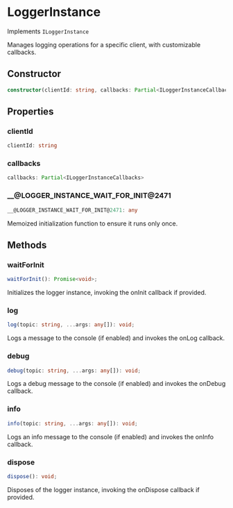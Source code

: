 # LoggerInstance

Implements `ILoggerInstance`

Manages logging operations for a specific client, with customizable callbacks.

## Constructor

```ts
constructor(clientId: string, callbacks: Partial<ILoggerInstanceCallbacks>);
```

## Properties

### clientId

```ts
clientId: string
```

### callbacks

```ts
callbacks: Partial<ILoggerInstanceCallbacks>
```

### __@LOGGER_INSTANCE_WAIT_FOR_INIT@2471

```ts
__@LOGGER_INSTANCE_WAIT_FOR_INIT@2471: any
```

Memoized initialization function to ensure it runs only once.

## Methods

### waitForInit

```ts
waitForInit(): Promise<void>;
```

Initializes the logger instance, invoking the onInit callback if provided.

### log

```ts
log(topic: string, ...args: any[]): void;
```

Logs a message to the console (if enabled) and invokes the onLog callback.

### debug

```ts
debug(topic: string, ...args: any[]): void;
```

Logs a debug message to the console (if enabled) and invokes the onDebug callback.

### info

```ts
info(topic: string, ...args: any[]): void;
```

Logs an info message to the console (if enabled) and invokes the onInfo callback.

### dispose

```ts
dispose(): void;
```

Disposes of the logger instance, invoking the onDispose callback if provided.
